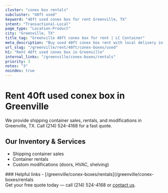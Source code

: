 ```yaml
---
cluster: "conex box rentals"
subcluster: "40ft used"
keyword: "40ft used conex box for rent Greenville, TX"
intent: "Transactional-Local"
page_type: "Location-Product"
city: "Greenville, TX"
title_tag: "Greenville 40ft conex box for rent | LC Container"
meta_description: "Buy used 40ft conex box rent with local delivery in Greenville, TX. LC Container — local Since 2003. Request a fast quote today."
url_slug: "/greenville/rent/40ft/conex-boxes/used"
h1: "Rent 40ft used conex box in Greenville"
internal_links: "/greenville/conex-boxes/rentals"
priority: 3
notes: "3"
noindex: true
---
```


# Rent 40ft used conex box in Greenville

We provide shipping container sales, rentals, and modifications in Greenville, TX. Call (214) 524-4168 for a fast quote.

## Our Inventory & Services
- Shipping container sales
- Container rentals
- Custom modifications (doors, HVAC, shelving)

<div data-section="internal-links">
### Helpful links
- [/greenville/conex-boxes/rentals](/greenville/conex-boxes/rentals
</div>

<div data-section="cta">
Get your free quote today — call (214) 524-4168 or <a href="/contact">contact us</a>.
</div>

<script type="application/ld+json">{"@context":"https://schema.org","@type":"FAQPage","mainEntity":[{"@type":"Question","name":"How much does delivery cost in Greenville, TX?","acceptedAnswer":{"@type":"Answer","text":"Delivery costs vary by distance and container size. Most deliveries in Greenville, TX range from $150-$300. Call (214) 524-4168 for an exact quote based on your specific location."}},{"@type":"Question","name":"Do you offer financing or payment plans?","acceptedAnswer":{"@type":"Answer","text":"We accept major credit cards, checks, and can discuss commercial terms for bulk purchases. Call (214) 524-4168 to discuss options."}},{"@type":"Question","name":"Can you customize containers in Greenville, TX?","acceptedAnswer":{"@type":"Answer","text":"Yes — we perform modifications like doors, HVAC, insulation, and shelving. Request a custom quote at (214) 524-4168 or via our contact form."}}]}</script>
